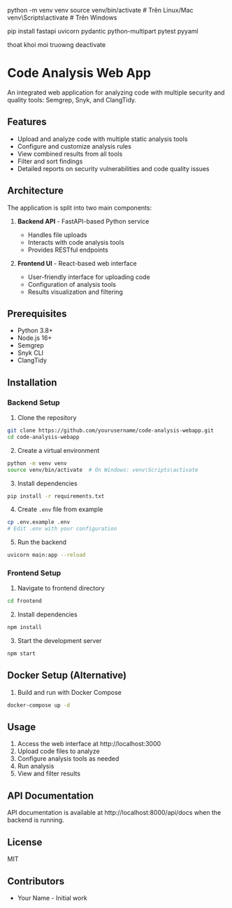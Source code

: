 python -m venv venv
source venv/bin/activate  # Trên Linux/Mac
venv\Scripts\activate     # Trên Windows

pip install fastapi uvicorn pydantic python-multipart pytest pyyaml

thoat khoi moi truowng
deactivate

# Code Analysis Web App

An integrated web application for analyzing code with multiple security and quality tools: Semgrep, Snyk, and ClangTidy.

## Features

- Upload and analyze code with multiple static analysis tools
- Configure and customize analysis rules
- View combined results from all tools
- Filter and sort findings
- Detailed reports on security vulnerabilities and code quality issues

## Architecture

The application is split into two main components:

1. **Backend API** - FastAPI-based Python service
   - Handles file uploads
   - Interacts with code analysis tools
   - Provides RESTful endpoints

2. **Frontend UI** - React-based web interface
   - User-friendly interface for uploading code
   - Configuration of analysis tools
   - Results visualization and filtering

## Prerequisites

- Python 3.8+
- Node.js 16+
- Semgrep
- Snyk CLI
- ClangTidy

## Installation

### Backend Setup

1. Clone the repository
```bash
git clone https://github.com/yourusername/code-analysis-webapp.git
cd code-analysis-webapp
```

2. Create a virtual environment
```bash
python -m venv venv
source venv/bin/activate  # On Windows: venv\Scripts\activate
```

3. Install dependencies
```bash
pip install -r requirements.txt
```

4. Create `.env` file from example
```bash
cp .env.example .env
# Edit .env with your configuration
```

5. Run the backend
```bash
uvicorn main:app --reload
```

### Frontend Setup

1. Navigate to frontend directory
```bash
cd frontend
```

2. Install dependencies
```bash
npm install
```

3. Start the development server
```bash
npm start
```

## Docker Setup (Alternative)

1. Build and run with Docker Compose
```bash
docker-compose up -d
```

## Usage

1. Access the web interface at http://localhost:3000
2. Upload code files to analyze
3. Configure analysis tools as needed
4. Run analysis
5. View and filter results

## API Documentation

API documentation is available at http://localhost:8000/api/docs when the backend is running.

## License

MIT

## Contributors

- Your Name - Initial work